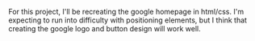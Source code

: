 For this project, I'll be recreating the google homepage in html/css. I'm expecting to run into difficulty with positioning elements, but I think that creating the google logo and button design will work well.